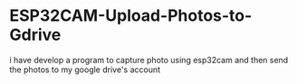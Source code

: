# ESP32CAM-Upload-Photos-to-Gdrive

i have develop a program to capture photo using esp32cam and then send the photos to my google drive's account

